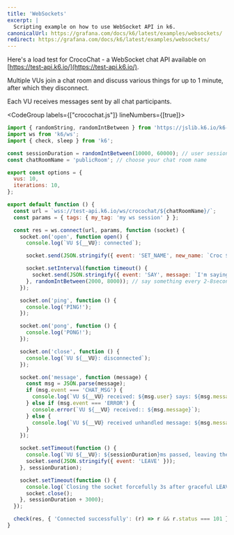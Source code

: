 ```yaml
---
title: 'WebSockets'
excerpt: |
  Scripting example on how to use WebSocket API in k6.
canonicalUrl: https://grafana.com/docs/k6/latest/examples/websockets/
redirect: https://grafana.com/docs/k6/latest/examples/websockets/
---
```


Here's a load test for CrocoChat - a WebSocket chat API available on [https://test-api.k6.io/](https://test-api.k6.io/).

Multiple VUs join a chat room and discuss various things for up to 1 minute, after which they disconnect.

Each VU receives messages sent by all chat participants.

<CodeGroup labels={["crocochat.js"]} lineNumbers={[true]}>

```javascript
import { randomString, randomIntBetween } from 'https://jslib.k6.io/k6-utils/1.2.0/index.js';
import ws from 'k6/ws';
import { check, sleep } from 'k6';

const sessionDuration = randomIntBetween(10000, 60000); // user session between 10s and 1m
const chatRoomName = 'publicRoom'; // choose your chat room name

export const options = {
  vus: 10,
  iterations: 10,
};

export default function () {
  const url = `wss://test-api.k6.io/ws/crocochat/${chatRoomName}/`;
  const params = { tags: { my_tag: 'my ws session' } };

  const res = ws.connect(url, params, function (socket) {
    socket.on('open', function open() {
      console.log(`VU ${__VU}: connected`);

      socket.send(JSON.stringify({ event: 'SET_NAME', new_name: `Croc ${__VU}` }));

      socket.setInterval(function timeout() {
        socket.send(JSON.stringify({ event: 'SAY', message: `I'm saying ${randomString(5)}` }));
      }, randomIntBetween(2000, 8000)); // say something every 2-8seconds
    });

    socket.on('ping', function () {
      console.log('PING!');
    });

    socket.on('pong', function () {
      console.log('PONG!');
    });

    socket.on('close', function () {
      console.log(`VU ${__VU}: disconnected`);
    });

    socket.on('message', function (message) {
      const msg = JSON.parse(message);
      if (msg.event === 'CHAT_MSG') {
        console.log(`VU ${__VU} received: ${msg.user} says: ${msg.message}`);
      } else if (msg.event === 'ERROR') {
        console.error(`VU ${__VU} received:: ${msg.message}`);
      } else {
        console.log(`VU ${__VU} received unhandled message: ${msg.message}`);
      }
    });

    socket.setTimeout(function () {
      console.log(`VU ${__VU}: ${sessionDuration}ms passed, leaving the chat`);
      socket.send(JSON.stringify({ event: 'LEAVE' }));
    }, sessionDuration);

    socket.setTimeout(function () {
      console.log(`Closing the socket forcefully 3s after graceful LEAVE`);
      socket.close();
    }, sessionDuration + 3000);
  });

  check(res, { 'Connected successfully': (r) => r && r.status === 101 });
}
```

</CodeGroup>
